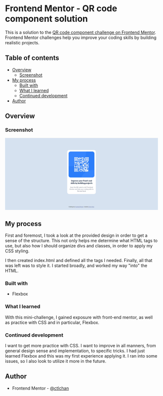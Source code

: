 # Frontend Mentor - QR code component solution

This is a solution to the [QR code component challenge on Frontend Mentor](https://www.frontendmentor.io/challenges/qr-code-component-iux_sIO_H). Frontend Mentor challenges help you improve your coding skills by building realistic projects. 

## Table of contents

- [Overview](#overview)
  - [Screenshot](#screenshot)
- [My process](#my-process)
  - [Built with](#built-with)
  - [What I learned](#what-i-learned)
  - [Continued development](#continued-development)
- [Author](#author)

## Overview

### Screenshot

![](./screenshot.jpg)


## My process
First and foremost, I took a look at the provided design in order to get a sense of the structure. This not only helps me determine what HTML tags
to use, but also how I should organize divs and classes, in order to apply my CSS styling.

I then created index.html and defined all the tags I needed. Finally, all that was left was to style it. I started broadly, and worked my way
"into" the HTML.

### Built with
- Flexbox

### What I learned

With this mini-challenge, I gained exposure with front-end mentor, as well as practice with CSS and in particular, Flexbox.

### Continued development

I want to get more practice with CSS. I want to improve in all manners, from general design sense and implementation, to specific tricks.
I had just learned Flexbox and this was my first experience applying it. I ran into some issues, so I also look to utilize it more in the future.

## Author
- Frontend Mentor - [@ctlchan](https://www.frontendmentor.io/profile/ctlchan)
